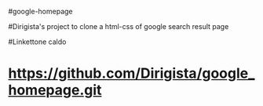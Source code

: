 
#google-homepage

#Dirigista's project to clone a html-css of google  search result page


#Linkettone caldo

# https://github.com/Dirigista/google_homepage.git
